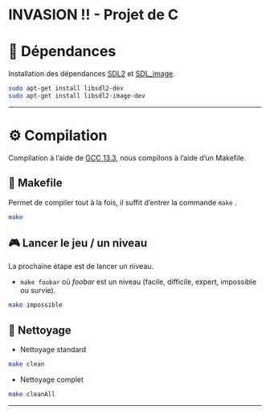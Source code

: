# INVASION !! - Projet de C
# 🔗 Dépendances

Installation des dépendances [SDL2](https://github.com/libsdl-org/SDL/releases/tag/release-3.2.0) et [SDL_image](https://github.com/libsdl-org/SDL_image).

```bash
sudo apt-get install libsdl2-dev
sudo apt-get install libsdl2-image-dev
```

---

# ⚙️ Compilation

Compilation à l’aide de [GCC 13.3](https://gcc.gnu.org/gcc-13/), nous compilons à l’aide d’un Makefile.

## 📜 Makefile

Permet de compiler tout à la fois, il suffit d’entrer la commande `make` .

```bash
make
```

## 🎮 Lancer le jeu / un niveau

La prochaine étape est de lancer un niveau.

- `make foobar` où *foobar* est un niveau (facile, difficile, expert, impossible ou survie).

```bash
make impossible
```

## 🧹 Nettoyage

- Nettoyage standard

```bash
make clean
```

- Nettoyage complet

```bash
make cleanAll
```

---
